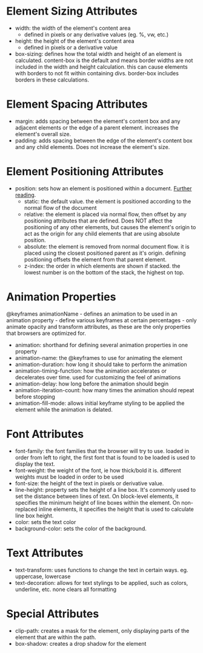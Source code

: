 # Element Sizing Attributes

- width: the width of the element's content area
  - defined in pixels or any derivative values (eg. %, vw, etc.)
- height: the height of the element's content area
  - defined in pixels or a derivative value
- box-sizing: defines how the total width and height of an element is calculated. content-box is the default and means border widths are not included in the width and height calculation. this can cause elements with borders to not fit within containing divs. border-box includes borders in these calculations.

# Element Spacing Attributes

- margin: adds spacing between the element's content box and any adjacent elements or the edge of a parent element. increases the element's overall size.
- padding: adds spacing between the edge of the element's content box and any child elements. Does not increase the element's size.

# Element Positioning Attributes

- position: sets how an element is positioned within a document. [Further reading](https://developer.mozilla.org/en-US/docs/Web/CSS/position).
  - static: the default value. the element is positioned according to the normal flow of the document
  - relative: the element is placed via normal flow, then offset by any positioning attributes that are defined. Does NOT affect the positioning of any other elements, but causes the element's origin to act as the origin for any child elements that are using absolute position.
  - absolute: the element is removed from normal document flow. it is placed using the closest positioned parent as it's origin. defining positioning offsets the element from that parent element.
  - z-index: the order in which elements are shown if stacked. the lowest number is on the bottom of the stack, the highest on top.

# Animation Properties

@keyframes animationName - defines an animation to be used in an animation property - define various keyframes at certain percentages - only animate opacity and transform attributes, as these are the only properties that browsers are optimized for.

- animation: shorthand for defining several animation properties in one property
- animation-name: the @keyframes to use for animating the element
- animation-duration: how long it should take to perform the animation
- animation-timing-function: how the animation accelerates or decelerates over time. used for customizing the feel of animations
- animation-delay: how long before the animation should begin
- animation-iteration-count: how many times the animation should repeat before stopping
- animation-fill-mode: allows initial keyframe styling to be applied the element while the animation is delated.

# Font Attributes

- font-family: the font families that the browser will try to use. loaded in order from left to right, the first font that is found to be loaded is used to display the text.
- font-weight: the weight of the font, ie how thick/bold it is. different weights must be loaded in order to be used
- font-size: the height of the text in pixels or derivative value.
- line-height: property sets the height of a line box. It's commonly used to set the distance between lines of text. On block-level elements, it specifies the minimum height of line boxes within the element. On non-replaced inline elements, it specifies the height that is used to calculate line box height.
- color: sets the text color
- background-color: sets the color of the background.

# Text Attributes

- text-transform: uses functions to change the text in certain ways. eg. uppercase, lowercase
- text-decoration: allows for text stylings to be applied, such as colors, underline, etc. none clears all formatting

# Special Attributes

- clip-path: creates a mask for the element, only displaying parts of the element that are within the path.
- box-shadow: creates a drop shadow for the element
